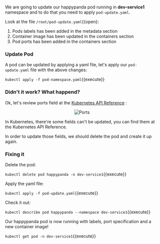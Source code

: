 We are going to update our happypanda pod running in **dev-service1** namespace and to do that you need to apply ```pod-update.yaml```.

Look at the file `/root/pod-update.yaml`{{open}:

1. Pods labels has been added in the metadata section
2. Container image has been updated in the containers section 
3. Pod ports has been added in the containers section


### Update Pod 

A pod can be updated by applying a yaml file, let's apply our ```pod-update.yaml``` file with the above changes:

`kubectl apply -f pod-namespace.yaml`{{execute}}


### Didn't it work? What happend?

Ok, let's review ports field at the [Kubernetes API Reference](https://kubernetes.io/docs/reference/generated/kubernetes-api/v1.10/#container-v1-core) :

<p style="text-align:center;"><img src="/andresguisado/courses/kubernetes-basic-concepts/pods/assets/ports.png" alt="Ports"></p>


In Kubernetes, there're some fields can't be updated, you can find them at the Kubernetes API Reference.

In order to update those fields, we should delete the pod and create it up again.

### Fixing it 

Delete the pod:

`kubectl delete pod happypanda -n dev-service1`{{execute}}

Apply the yaml file:

`kubectl apply -f pod-update.yaml`{{execute}}

Check it out:

`kubectl describe pod happypanda --namespace dev-service1`{{execute}}

Our happypanda pod is now running with labels, port specification and a new container image!

`kubectl get pod -n dev-service1`{{execute}}

